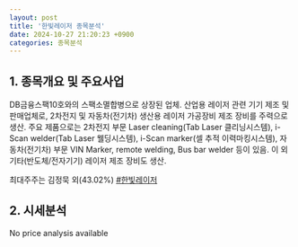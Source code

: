 ```yaml
---
layout: post
title: '한빛레이저 종목분석'
date: 2024-10-27 21:20:23 +0900
categories: 종목분석
---
```


## 1. 종목개요 및 주요사업

DB금융스팩10호와의 스팩소멸합병으로 상장된 업체. 산업용 레이저 관련 기기 제조 및 판매업체로, 2차전지 및 자동차(전기차) 생산용 레이저 가공장비 제조 장비를 주력으로 생산. 주요 제품으로는 2차전지 부문 Laser cleaning(Tab Laser 클리닝시스템), i-Scan welder(Tab Laser 웰딩시스템), i-Scan marker(셀 추적 이력마킹시스템), 자동차(전기차) 부문 VIN Marker, remote welding, Bus bar welder 등이 있음. 이 외 기타(반도체/전자기기) 레이저 제조 장비도 생산.

최대주주는 김정묵 외(43.02%)
[#한빛레이저](#)

## 2. 시세분석

No price analysis available
